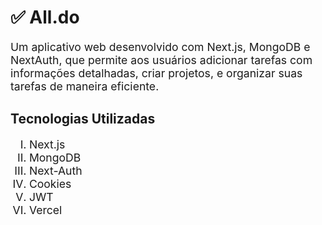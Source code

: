 <h1>✅ All.do</h1>

<p style="font-size:1.1rem;">Um aplicativo web desenvolvido com Next.js, MongoDB e NextAuth, que permite aos usuários adicionar tarefas com informações detalhadas, criar projetos,  e organizar suas tarefas de maneira eficiente.</p>

<h2>Tecnologias Utilizadas</h2>

<ol style="font-size:1.1rem; list-style:upper-roman;">
    <li>Next.js</li>
    <li>MongoDB</li>
    <li>Next-Auth</li>
    <li>Cookies</li>
    <li>JWT</li>
    <li>Vercel</li>
</ol>